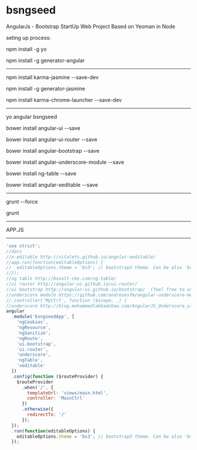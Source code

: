 bsngseed
========

AngularJs - Bootstrap StartUp Web Project Based on Yeoman in Node


seting up process:


npm install -g yo


npm install -g generator-angular


-------------------------------------------------------


npm install karma-jasmine --save-dev


npm install -g generator-jasmine


npm install karma-chrome-launcher --save-dev


-------------------------------------------------------


yo angular bsngseed


bower install angular-ui --save


bower install angular-ui-router --save


bower install angular-bootstrap --save


bower install angular-underscore-module --save


bower install ng-table --save


bower install angular-xeditable --save



-------------------------------------------------------


grunt --force


grunt



-------------------------------------------------------


APP.JS

-------------------------------------------------------


```javascript
'use strict';
//docs 
//x-editable http://vitalets.github.io/angular-xeditable/
//app.run(function(editableOptions) {
//  editableOptions.theme = 'bs3'; // bootstrap3 theme. Can be also 'bs2', 'default'
//});
//ng table http://bazalt-cms.com/ng-table/
//ui router http://angular-ui.github.io/ui-router/
//ui bootstrap http://angular-ui.github.io/bootstrap/  (feel free to use anything from here)
//underscore module https://github.com/andresesfm/angular-underscore-module
//.controller('MyCtrl', function ($scope, _) {
//underscore http://blog.mohammedlakkadshaw.com/AngularJS_Underscore_ultimate_web_development.html#.U0mARvldWTo
angular
  .module('bsngseedApp', [
    'ngCookies',
    'ngResource',
    'ngSanitize',
    'ngRoute',
    'ui.bootstrap',
    'ui.router',
    'underscore',
    'ngTable',
    'xeditable'
  ])
  .config(function ($routeProvider) {
    $routeProvider
      .when('/', {
        templateUrl: 'views/main.html',
        controller: 'MainCtrl'
      })
      .otherwise({
        redirectTo: '/'
      });
  });
  .run(function(editableOptions) {
    editableOptions.theme = 'bs3'; // bootstrap3 theme. Can be also 'bs2', 'default'
  });

```

